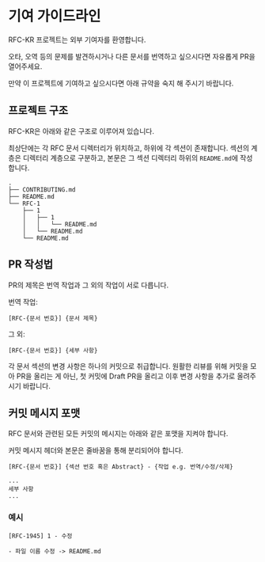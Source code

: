 # 기여 가이드라인

RFC-KR 프로젝트는 외부 기여자를 환영합니다.

오타, 오역 등의 문제를 발견하시거나 다른 문서를 번역하고 싶으시다면 자유롭게 PR을 열어주세요.

만약 이 프로젝트에 기여하고 싶으시다면 아래 규약을 숙지 해 주시기 바랍니다.

## 프로젝트 구조

RFC-KR은 아래와 같은 구조로 이루어져 있습니다.

최상단에는 각 RFC 문서 디렉터리가 위치하고, 하위에 각 섹션이 존재합니다. 섹션의 계층은 디렉터리 계층으로 구분하고, 본문은 그 섹션 디렉터리 하위의 `README.md`에 작성합니다.

```text
.
├── CONTRIBUTING.md
├── README.md
└── RFC-1
    ├── 1
    │   ├── 1
    │   │   └── README.md
    │   └── README.md
    └── README.md
```

## PR 작성법

PR의 제목은 번역 작업과 그 외의 작업이 서로 다릅니다.

번역 작업:

```text
[RFC-{문서 번호}] {문서 제목}
```

그 외:

```text
[RFC-{문서 번호}] {세부 사항}
```

각 문서 섹션의 변경 사항은 하나의 커밋으로 취급합니다. 원활한 리뷰를 위해 커밋을 모아 PR을 올리는 게 아닌, 첫 커밋에 Draft PR을 올리고 이후 변경 사항을 추가로 올려주시기 바랍니다.

## 커밋 메시지 포맷

RFC 문서와 관련된 모든 커밋의 메시지는 아래와 같은 포맷을 지켜야 합니다.

커밋 메시지 헤더와 본문은 줄바꿈을 통해 분리되어야 합니다.

```text
[RFC-{문서 번호}] {섹션 번호 혹은 Abstract} - {작업 e.g. 번역/수정/삭제}

...
세부 사항
...
```

### 예시

```text
[RFC-1945] 1 - 수정

- 파일 이름 수정 -> README.md
```
